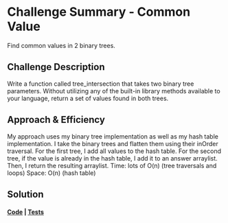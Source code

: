 # Challenge Summary - Common Value
Find common values in 2 binary trees.

## Challenge Description
Write a function called tree_intersection that takes two binary tree parameters.
Without utilizing any of the built-in library methods available to your language, return a set of values found in both trees.

## Approach & Efficiency
My approach uses my binary tree implementation as well as my hash table implementation. I take the binary trees and flatten them using their inOrder traversal. For the first tree, I add all values to the hash table. For the second tree, if the value is already in the hash table, I add it to an answer arraylist. Then, I return the resulting arraylist.
Time: lots of O(n) (tree traversals and loops)
Space: O(n) (hash table)

## Solution
#### [Code](/Data-Structures/hashtable/src/main/java/hashtable/RepeatedWord/RepeatedWord.java)  |  [Tests](/Data-Structures/hashtable/src/test/java/hashtable/RepeatedWord/RepeatedWordTest.java)